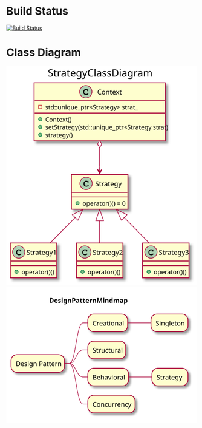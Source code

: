 # Build Status

[![Build Status](https://travis-ci.com/LuMoehlenkamp/gitTest.svg?branch=master)](https://travis-ci.com/LuMoehlenkamp/gitTest)


# Class Diagram

![StrategyClassDiagram](/docs/out/StrategyClassDiagram.svg)
![MindMap](/docs/out/DesignPatternMindmap.svg)
